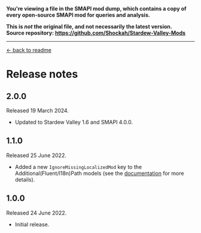 **You're viewing a file in the SMAPI mod dump, which contains a copy of every open-source SMAPI mod
for queries and analysis.**

**This is _not_ the original file, and not necessarily the latest version.**  
**Source repository: https://github.com/Shockah/Stardew-Valley-Mods**

----

[← back to readme](README.md)

# Release notes

## 2.0.0
Released 19 March 2024.

* Updated to Stardew Valley 1.6 and SMAPI 4.0.0.

## 1.1.0
Released 25 June 2022.

* Added a new `IgnoreMissingLocalizedMod` key to the Additional(Fluent/I18n)Path models (see the [documentation](https://hackmd.io/@Shockah/H1q8H-mcc) for more details).

## 1.0.0
Released 24 June 2022.

* Initial release.